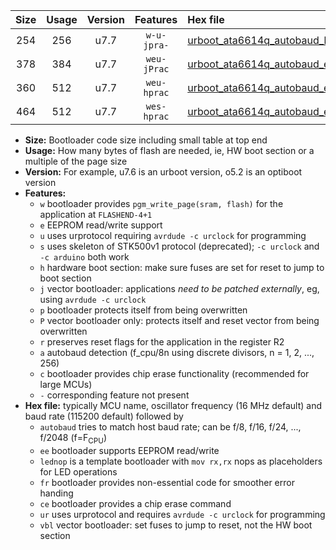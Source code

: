 |Size|Usage|Version|Features|Hex file|
|:-:|:-:|:-:|:-:|:--|
|254|256|u7.7|`w-u-jpra-`|[urboot_ata6614q_autobaud_lednop_ur_vbl.hex](https://raw.githubusercontent.com/stefanrueger/urboot.hex/main/mcus/ata6614q/autobaud/urboot_ata6614q_autobaud_lednop_ur_vbl.hex)|
|378|384|u7.7|`weu-jPrac`|[urboot_ata6614q_autobaud_ee_lednop_fr_ce_ur_vbl.hex](https://raw.githubusercontent.com/stefanrueger/urboot.hex/main/mcus/ata6614q/autobaud/urboot_ata6614q_autobaud_ee_lednop_fr_ce_ur_vbl.hex)|
|360|512|u7.7|`weu-hprac`|[urboot_ata6614q_autobaud_ee_lednop_fr_ce_ur.hex](https://raw.githubusercontent.com/stefanrueger/urboot.hex/main/mcus/ata6614q/autobaud/urboot_ata6614q_autobaud_ee_lednop_fr_ce_ur.hex)|
|464|512|u7.7|`wes-hprac`|[urboot_ata6614q_autobaud_ee_lednop_fr_ce.hex](https://raw.githubusercontent.com/stefanrueger/urboot.hex/main/mcus/ata6614q/autobaud/urboot_ata6614q_autobaud_ee_lednop_fr_ce.hex)|

- **Size:** Bootloader code size including small table at top end
- **Usage:** How many bytes of flash are needed, ie, HW boot section or a multiple of the page size
- **Version:** For example, u7.6 is an urboot version, o5.2 is an optiboot version
- **Features:**
  + `w` bootloader provides `pgm_write_page(sram, flash)` for the application at `FLASHEND-4+1`
  + `e` EEPROM read/write support
  + `u` uses urprotocol requiring `avrdude -c urclock` for programming
  + `s` uses skeleton of STK500v1 protocol (deprecated); `-c urclock` and `-c arduino` both work
  + `h` hardware boot section: make sure fuses are set for reset to jump to boot section
  + `j` vector bootloader: applications *need to be patched externally*, eg, using `avrdude -c urclock`
  + `p` bootloader protects itself from being overwritten
  + `P` vector bootloader only: protects itself and reset vector from being overwritten
  + `r` preserves reset flags for the application in the register R2
  + `a` autobaud detection (f_cpu/8n using discrete divisors, n = 1, 2, ..., 256)
  + `c` bootloader provides chip erase functionality (recommended for large MCUs)
  + `-` corresponding feature not present
- **Hex file:** typically MCU name, oscillator frequency (16 MHz default) and baud rate (115200 default) followed by
  + `autobaud` tries to match host baud rate; can be f/8, f/16, f/24, ..., f/2048 (f=F<sub>CPU</sub>)
  + `ee` bootloader supports EEPROM read/write
  + `lednop` is a template bootloader with `mov rx,rx` nops as placeholders for LED operations
  + `fr` bootloader provides non-essential code for smoother error handing
  + `ce` bootloader provides a chip erase command
  + `ur` uses urprotocol and requires `avrdude -c urclock` for programming
  + `vbl` vector bootloader: set fuses to jump to reset, not the HW boot section
